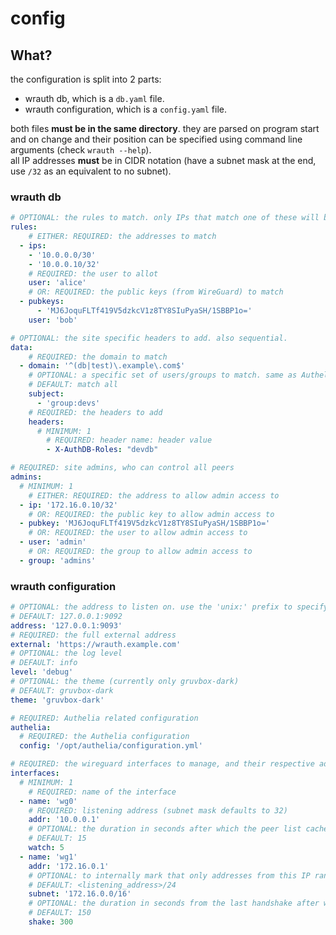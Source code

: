 # config

## What?

the configuration is split into 2 parts:
- wrauth db, which is a `db.yaml` file.
- wrauth configuration, which is a `config.yaml` file.

both files **must be in the same directory**. they are parsed on program start and on change and their position can be specified using command line arguments (check `wrauth --help`).  
all IP addresses **must** be in CIDR notation (have a subnet mask at the end, use `/32` as an equivalent to no subnet).

### wrauth db

```yaml
# OPTIONAL: the rules to match. only IPs that match one of these will be authorized. applied sequentially.
rules:
    # EITHER: REQUIRED: the addresses to match
  - ips:
    - '10.0.0.0/30'
    - '10.0.0.10/32'
    # REQUIRED: the user to allot
    user: 'alice'
    # OR: REQUIRED: the public keys (from WireGuard) to match
  - pubkeys: 
      - 'MJ6JoquFLTf419V5dzkcV1z8TY8SIuPyaSH/1SBBP1o='
    user: 'bob'

# OPTIONAL: the site specific headers to add. also sequential.
data:
    # REQUIRED: the domain to match
  - domain: '^(db|test)\.example\.com$'
    # OPTIONAL: a specific set of users/groups to match. same as Authelia subject
    # DEFAULT: match all
    subject:
      - 'group:devs'
    # REQUIRED: the headers to add
    headers:
      # MINIMUM: 1
        # REQUIRED: header name: header value
        - X-AuthDB-Roles: "devdb"

# REQUIRED: site admins, who can control all peers
admins:
  # MINIMUM: 1
    # EITHER: REQUIRED: the address to allow admin access to
  - ip: '172.16.0.10/32'
    # OR: REQUIRED: the public key to allow admin access to
  - pubkey: 'MJ6JoquFLTf419V5dzkcV1z8TY8SIuPyaSH/1SBBP1o='
    # OR: REQUIRED: the user to allow admin access to
  - user: 'admin'
    # OR: REQUIRED: the group to allow admin access to
  - group: 'admins'
```

### wrauth configuration

```yaml
# OPTIONAL: the address to listen on. use the 'unix:' prefix to specify a unix domain path
# DEFAULT: 127.0.0.1:9092
address: '127.0.0.1:9093'
# REQUIRED: the full external address
external: 'https://wrauth.example.com'
# OPTIONAL: the log level
# DEFAULT: info
level: 'debug'
# OPTIONAL: the theme (currently only gruvbox-dark)
# DEFAULT: gruvbox-dark
theme: 'gruvbox-dark'

# REQUIRED: Authelia related configuration
authelia:
  # REQUIRED: the Authelia configuration
  config: '/opt/authelia/configuration.yml'

# REQUIRED: the wireguard interfaces to manage, and their respective addresses
interfaces:
  # MINIMUM: 1
    # REQUIRED: name of the interface
  - name: 'wg0'
    # REQUIRED: listening address (subnet mask defaults to 32)
    addr: '10.0.0.1'
    # OPTIONAL: the duration in seconds after which the peer list cache is updated (happens on a request that misses cache as well)
    # DEFAULT: 15
    watch: 5
  - name: 'wg1'
    addr: '172.16.0.1'
    # OPTIONAL: to internally mark that only addresses from this IP range will be allowed
    # DEFAULT: <listening_address>/24
    subnet: '172.16.0.0/16'
    # OPTIONAL: the duration in seconds from the last handshake after which the connection is considered "closed"
    # DEFAULT: 150
    shake: 300
```